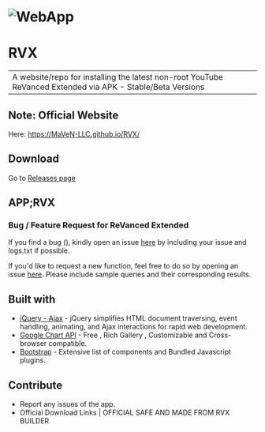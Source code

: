 # ![WebApp](https://iharsh234.github.io/WebApp/images/demo/demo_landing.JPG)
# RVX
<table>
<tr>
<td>
  A website/repo for installing the latest non-root YouTube ReVanced Extended via APK - Stable/Beta Versions</td>
</tr>
</table>


## Note: Official Website
Here:  https://MaVeN-LLC.github.io/RVX/

## Download
Go to [Releases page](https://github.com/inotia00/ReVanced_Extended/releases)

## APP;RVX
### Bug / Feature Request for ReVanced Extended

If you find a bug (), kindly open an issue [here](https://github.com/inotia00/ReVanced_Extended/issues/new) by including your issue and logs.txt if possible.

If you'd like to request a new function, feel free to do so by opening an issue [here](https://github.com/inotia00/ReVanced_Extended/issues/new). Please include sample queries and their corresponding results.

## Built with 

- [jQuery - Ajax](http://www.w3schools.com/jquery/jquery_ref_ajax.asp) - jQuery simplifies HTML document traversing, event handling, animating, and Ajax interactions for rapid web development.
- [Google Chart API](https://developers.google.com/chart/interactive/docs/quick_start) - Free , Rich Gallery , Customizable and Cross-browser compatible.
- [Bootstrap](http://getbootstrap.com/) - Extensive list of components and  Bundled Javascript plugins.


## Contribute
- Report any issues of the app.
- Official Download Links | OFFICIAL SAFE AND MADE FROM RVX BUILDER

